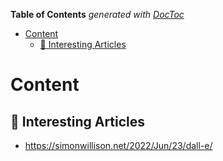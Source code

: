 <!-- START doctoc generated TOC please keep comment here to allow auto update -->
<!-- DON'T EDIT THIS SECTION, INSTEAD RE-RUN doctoc TO UPDATE -->
**Table of Contents**  *generated with [DocToc](https://github.com/thlorenz/doctoc)*

- [Content](#content)
  - [:memo: Interesting Articles](#memo-interesting-articles)

<!-- END doctoc generated TOC please keep comment here to allow auto update -->

# Content

## :memo: Interesting Articles

- <https://simonwillison.net/2022/Jun/23/dall-e/>